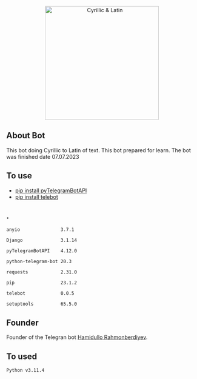 <p align="center"><a href="https://github.com/HamidulloRahmonberdiyev/RealProject-customers" target="_blank"><img src="https://i.ytimg.com/vi/CHTdO8Wh98E/maxresdefault.jpg" width="300" alt="Cyrillic & Latin"></a></p>

## About Bot

This bot doing Cyrillic to Latin of text. This bot prepared for learn. The bot was finished date 07.07.2023


## To use

- [pip install pyTelegramBotAPI]([https://](https://pypi.org/project/pyTelegramBotAPI/))
- [pip install telebot ]([https://laravel.com/docs/](https://pypi.org/project/pyTelegramBotAPI/))

## .

``` 
anyio               3.7.1
```
``` 
Django              3.1.14
```
``` 
pyTelegramBotAPI    4.12.0
```
``` 
python-telegram-bot 20.3
```
``` 
requests            2.31.0
```
``` 
pip                 23.1.2
```
``` 
telebot             0.0.5
```
``` 
setuptools          65.5.0
```



## Founder

Founder of the Telegran bot [Hamidullo Rahmonberdiyev](https://rahmnberdiyev.uz).


## To used 

 ``` Python v3.11.4 ```      


